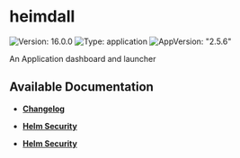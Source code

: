 # heimdall

![Version: 16.0.0](https://img.shields.io/badge/Version-16.0.0-informational?style=flat-square) ![Type: application](https://img.shields.io/badge/Type-application-informational?style=flat-square) ![AppVersion: "2.5.6"](https://img.shields.io/badge/AppVersion-"2.5.6"-informational?style=flat-square)

An Application dashboard and launcher

## Available Documentation

- [**Changelog**](CHANGELOG)

- [**Helm Security**](container-security)

- [**Helm Security**](helm-security)

